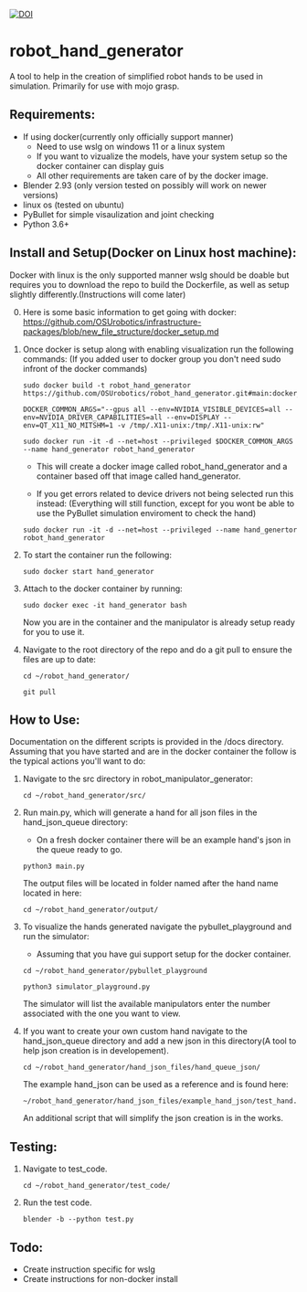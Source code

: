 [![DOI](https://zenodo.org/badge/449414021.svg)](https://zenodo.org/badge/latestdoi/449414021)
# robot_hand_generator
A tool to help in the creation of simplified robot hands to be used in simulation. Primarily for use with mojo grasp.


## Requirements:

- If using docker(currently only officially support manner)
    - Need to use wslg on windows 11 or a linux system
    - If you want to vizualize the models, have your system setup so the docker container can display guis
    - All other requirements are taken care of by the docker image.
- Blender 2.93 (only version tested on possibly will work on newer versions)
- linux os (tested on ubuntu)
- PyBullet for simple visaulization and joint checking
- Python 3.6+


## Install and Setup(Docker on Linux host machine):
Docker with linux is the only supported manner wslg should be doable but requires you to download the repo to build the Dockerfile, as well as setup slightly differently.(Instructions will come later)

0. Here is some basic information to get going with docker: https://github.com/OSUrobotics/infrastructure-packages/blob/new_file_structure/docker_setup.md

1. Once docker is setup along with enabling visualization run the following commands:
    (If you added user to docker group you don't need sudo infront of the docker commands)

    ```console
    sudo docker build -t robot_hand_generator https://github.com/OSUrobotics/robot_hand_generator.git#main:docker_file
    ```
    ```console
    DOCKER_COMMON_ARGS="--gpus all --env=NVIDIA_VISIBLE_DEVICES=all --env=NVIDIA_DRIVER_CAPABILITIES=all --env=DISPLAY --env=QT_X11_NO_MITSHM=1 -v /tmp/.X11-unix:/tmp/.X11-unix:rw"
    ```
    ```console
    sudo docker run -it -d --net=host --privileged $DOCKER_COMMON_ARGS --name hand_generator robot_hand_generator 
    ```

    * This will create a docker image called robot_hand_generator and a container based off that image called hand_generator.
    
    * If you get errors related to device drivers not being selected run this instead: 
     (Everything will still function, except for you wont be able to use the PyBullet simulation enviroment to check the hand)
    ```console
    sudo docker run -it -d --net=host --privileged --name hand_genertor robot_hand_generator
    ```
    
2. To start the container run the following:
    ```console
    sudo docker start hand_generator
    ```

3. Attach to the docker container by running:
    ```console
    sudo docker exec -it hand_generator bash
    ```
    Now you are in the container and the manipulator is already setup ready for you to use it.

4. Navigate to the root directory of the repo and do a git pull to ensure the files are up to date:
    ```console
    cd ~/robot_hand_generator/
    ```
    ```console
    git pull
    ```


## How to Use:
Documentation on the different scripts is provided in the /docs directory.
Assuming that you have started and are in the docker container the follow is the typical actions you'll want to do:

1. Navigate to the src directory in robot_manipulator_generator:
    ```console
    cd ~/robot_hand_generator/src/
    ```

2. Run main.py, which will generate a hand for all json files in the hand_json_queue directory:
    * On a fresh docker container there will be an example hand's json in the queue ready to go.
    ```console
    python3 main.py
    ```
    The output files will be located in folder named after the hand name located in here:
    ```console
    cd ~/robot_hand_generator/output/
    ```

3. To visualize the hands generated navigate the pybullet_playground and run the simulator:
    * Assuming that you have gui support setup for the docker container.
    ```console
    cd ~/robot_hand_generator/pybullet_playground
    ```
    ```console
    python3 simulator_playground.py
    ```
    The simulator will list the available manipulators enter the number associated with the one you want to view.

4. If you want to create your own custom hand navigate to the hand_json_queue directory and add a new json in this directory(A tool to help json creation is in developement).
    ```console
    cd ~/robot_hand_generator/hand_json_files/hand_queue_json/
    ```
    The example hand_json can be used as a reference and is found here:
    ```console
    ~/robot_hand_generator/hand_json_files/example_hand_json/test_hand.json
    ```
    An additional script that will simplify the json creation is in the works.


## Testing:

1. Navigate to test_code.
    ```console
    cd ~/robot_hand_generator/test_code/
    ```
2. Run the test code.
    ```console
    blender -b --python test.py
    ```


## Todo:

- Create instruction specific for wslg
- Create instructions for non-docker install
